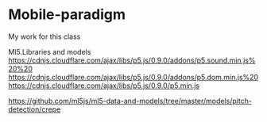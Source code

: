 # Mobile-paradigm
My work  for this class

Ml5.Libraries and models
https://cdnjs.cloudflare.com/ajax/libs/p5.js/0.9.0/addons/p5.sound.min.js%20%20
https://cdnjs.cloudflare.com/ajax/libs/p5.js/0.9.0/addons/p5.dom.min.js%20
https://cdnjs.cloudflare.com/ajax/libs/p5.js/0.9.0/p5.min.js

https://github.com/ml5js/ml5-data-and-models/tree/master/models/pitch-detection/crepe